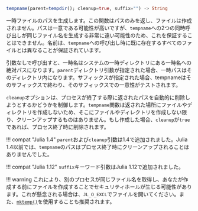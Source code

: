 ```julia
tempname(parent=tempdir(); cleanup=true, suffix="") -> String
```

一時ファイルのパスを生成します。この関数はパスのみを返し、ファイルは作成されません。パスは一意である可能性が高いですが、`tempname`への2つの同時呼び出しが同じファイル名を生成する非常に遠い可能性のため、これを保証することはできません。名前は、`tempname`への呼び出し時に既に存在するすべてのファイルとは異なることが保証されています。

引数なしで呼び出すと、一時名はシステムの一時ディレクトリにある一時名への絶対パスになります。`parent`ディレクトリ引数が指定された場合、一時パスはそのディレクトリ内になります。サフィックスが指定された場合、tempnameはそのサフィックスで終わり、そのサフィックスでの一意性がテストされます。

`cleanup`オプションは、プロセスが終了する際に返されたパスを自動的に削除しようとするかどうかを制御します。`tempname`関数は返された場所にファイルやディレクトリを作成しないため、そこにファイルやディレクトリを作成しない限り、クリーンアップするものはありません。もし作成した場合、`cleanup`が`true`であれば、プロセス終了時に削除されます。

!!! compat "Julia 1.4"
    `parent`および`cleanup`引数は1.4で追加されました。Julia 1.4以前では、`tempname`のパスはプロセス終了時にクリーンアップされることはありませんでした。


!!! compat "Julia 1.12"
    `suffix`キーワード引数はJulia 1.12で追加されました。


!!! warning
    これにより、別のプロセスが同じファイル名を取得し、あなたが作成する前にファイルを作成することでセキュリティホールが生じる可能性があります。これが懸念される場合は、`JL_O_EXCL`でファイルを開いてください。また、[`mktemp()`](@ref)を使用することも推奨されます。

